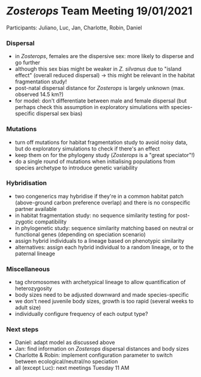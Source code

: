 *Zosterops* Team Meeting 19/01/2021
===================================

Participants: Juliano, Luc, Jan, Charlotte, Robin, Daniel

### Dispersal

-   in *Zosterops*, females are the dispersive sex: more likely to
    disperse and go further
-   although this sex bias might be weaker in *Z. silvanus* due to
    "island effect" (overall reduced dispersal) → this might be relevant
    in the habitat fragmentation study!
-   post-natal dispersal distance for *Zosterops* is largely unknown
    (max. observed 14.5 km?)
-   for model: don't differentiate between male and female dispersal
    (but perhaps check this assumption in exploratory simulations with
    species-specific dispersal sex bias)

### Mutations

-   turn off mutations for habitat fragmentation study to avoid noisy
    data, but do exploratory simulations to check if there's an effect
-   keep them on for the phylogeny study (*Zosterops* is a "great
    speciator"!)
-   do a single round of mutations when initialising populations from
    species archetype to introduce genetic variability

### Hybridisation

-   two congenerics may hybridise if they're in a common habitat patch
    (above-ground carbon preference overlap) and there is no conspecific
    partner available
-   in habitat fragmentation study: no sequence similarity testing for
    post-zygotic compatibility
-   in phylogenetic study: sequence similarity matching based on neutral
    or functional genes (depending on speciation scenario)
-   assign hybrid individuals to a lineage based on phenotypic
    similarity
-   alternatives: assign each hybrid individual to a random lineage, or
    to the paternal lineage

### Miscellaneous

-   tag chromosomes with archetypical lineage to allow quantification of
    heterozygosity
-   body sizes need to be adjusted downward and made species-specific
-   we don't need juvenile body sizes, growth is too rapid (several
    weeks to adult size)
-   individually configure frequency of each output type?

### Next steps

-   Daniel: adapt model as discussed above
-   Jan: find information on *Zosterops* dispersal distances and body
    sizes
-   Charlotte & Robin: implement configuration parameter to switch
    between ecological/neutral/no speciation
-   all (except Luc): next meetings Tuesday 11 AM


